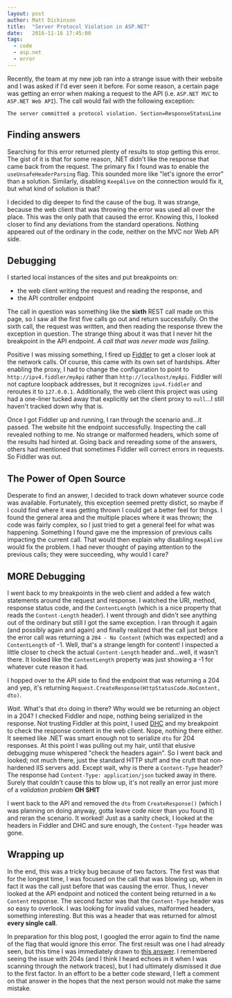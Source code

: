 ```yaml
---
layout: post
author: Matt Dickinson
title:  "Server Protocol Violation in ASP.NET"
date:   2016-11-16 17:45:00
tags:
  - code
  - asp.net
  - error
---
```


Recently, the team at my new job ran into a strange issue with their website and I was asked if I'd ever seen it before.
For some reason, a certain page was getting an error when making a request to the API (i.e. `ASP.NET MVC` to `ASP.NET Web API`).
The call would fail with the following exception: 

```
The server committed a protocol violation. Section=ResponseStatusLine
```

## Finding answers

Searching for this error returned plenty of results to stop getting this error. The gist of it is that for some reason,
.NET didn't like the response that came back from the request. The primary fix I found was to enable the 
`useUnsafeHeaderParsing` flag. This sounded more like "let's ignore the error" than a solution. Similarly,
disabling `KeepAlive` on the connection would fix it, but what kind of solution is that?

I decided to dig deeper to find the cause of the bug. It was strange, because the web client that was throwing the error
was used all over the place. This was the only path that caused the error. Knowing this, I looked closer to find
any deviations from the standard operations. Nothing appeared out of the ordinary in the code, neither on the MVC nor Web API side.

## Debugging

I started local instances of the sites and put breakpoints on:
 * the web client writing the request and reading the response, and
 * the API controller endpoint
 
The call in question was something like the **sixth** REST call made on this page, so I saw all the first five calls go out 
and return successfully. On the sixth call, the request was written, and then reading the response threw the exception in question.
The strange thing about it was that I never hit the breakpoint in the API endpoint. _A call that was never made was failing._

Positive I was missing something, I fired up [Fiddler](http://www.telerik.com/fiddler) to get a closer look at the network calls.
Of course, this came with its own set of hardships. After enabling the proxy, I had to change the configuration to point to
`http://ipv4.fiddler/myApi` rather than `http://localhost/myApi`. Fiddler will not capture loopback addresses, but it recognizes `ipv4.fiddler`
and reroutes it to `127.0.0.1`. Additionally, the web client this project was using had a one-liner tucked away that explicitly 
set the client proxy to `null`...I still haven't tracked down why that is.

Once I got Fiddler up and running, I ran through the scenario and...it passed. The website hit the endpoint successfully.
Inspecting the call revealed nothing to me. No strange or malformed headers, which some of the results had hinted at. Going back
and rereading some of the answers, others had mentioned that sometimes Fiddler will correct errors in requests. So Fiddler was out.

## The Power of Open Source

Desperate to find an answer, I decided to track down whatever source code was available. Fortunately, this exception seemed pretty
distict, so maybe if I could find where it was getting thrown I could get a better feel for things. I found the general area and 
the multiple places where it was thrown; the code was fairly complex, so I just tried to get a general feel for what was happening.
Something I found gave me the impression of previous calls impacting the current call. That would then explain why disabling `KeepAlive`
would fix the problem. I had never thought of paying attention to the previous calls; they were succeeding, why would I care? 

## MORE Debugging

I went back to my breakpoints in the web client and added a few watch statements around the request and response. I watched the URI,
method, response status code, and the `ContentLength` (which is a nice property that reads the `Content-Length` header). I went through
and didn't see anything out of the ordinary but still I got the same exception. I ran through it again (and possibly again and again)
and finally realized that the call just before the error call was returning a `204 - No Content` (which was expected) and a `ContentLength`
of -1. Well, that's a strange length for content! I inspected a little closer to check the actual `Content-Length` header and...well, it wasn't there.
It looked like the `ContentLength` property was just showing a -1 for whatever cute reason it had.

I hopped over to the API side to find the endpoint that was returning a 204 and yep, it's returning 
`Request.CreateResponse(HttpStatusCode.NoContent, dto)`.

_Wait._ What's that `dto` doing in there? Why would we be returning an object in a 204? I checked Fiddler and nope, nothing being serialized
in the response. Not trusting Fiddler at this point, I used [DHC](https://chrome.google.com/webstore/detail/dhc-rest-client/aejoelaoggembcahagimdiliamlcdmfm)
and my breakpoint to check the response content in the web client. Nope, nothing there either. It seemed like .NET was smart enough not to serialize `dto` 
for 204 responses. At this point I was pulling out my hair, until that elusive debugging muse whispered "check the headers again". So I went back and looked;
not much there, just the standard HTTP stuff and the cruft that non-hardened IIS servers add. Except wait, why is there a `Content-Type` header?
The response had `Content-Type: application/json` tucked away in there. Surely that couldn't cause this to blow up, it's not really an error 
just more of a _validation problem_ **OH SHIT**

I went back to the API and removed the `dto` from `CreateResponse()` (which I was planning on doing anyway, gotta leave code nicer than you found it)
and reran the scenario. It worked! Just as a sanity check, I looked at the headers in Fiddler and DHC and sure enough, the `Content-Type` header was
gone.

## Wrapping up

In the end, this was a tricky bug because of two factors. The first was that for the longest time, I was focused on the call that was blowing up, 
when in fact it was the call just before that was causing the error. Thus, I never looked at the API endpoint and noticed the content being returned
in a `No Content` response. The second factor was that the `Content-Type` header was _so_ easy to overlook. I was looking for invalid values, malformed
headers, something interesting. But this was a header that was returned for almost **every single call**.

In preparation for this blog post, I googled the error again to find the name of the flag that would ignore this error. The first result was one
I had already seen, but this time I was immediately drawn to [this answer](http://stackoverflow.com/a/23374724/706551). I remembered seeing the issue with
204s (and I think I heard echoes in it when I was scanning through the network traces), but I had ultimately dismissed it due to the first factor.
In an effort to be a better code steward, I left a comment on that answer in the hopes that the next person would not make the same mistake.